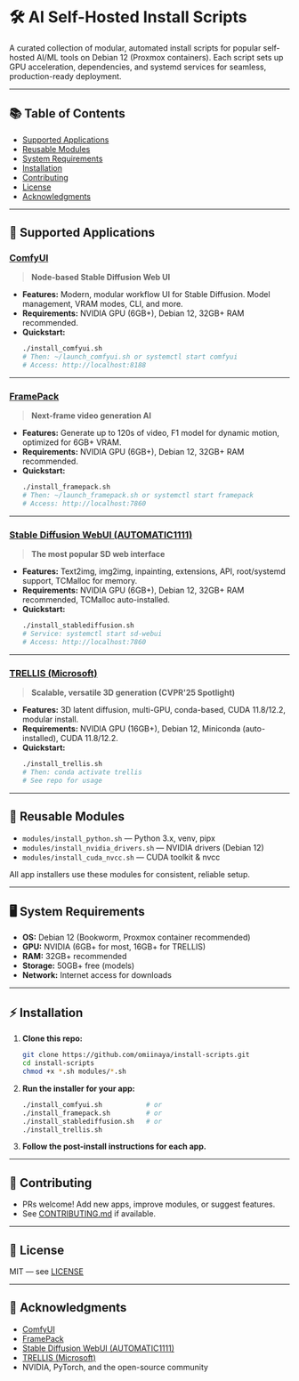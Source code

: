 # 🛠️ AI Self-Hosted Install Scripts

A curated collection of modular, automated install scripts for popular self-hosted AI/ML tools on Debian 12 (Proxmox containers). Each script sets up GPU acceleration, dependencies, and systemd services for seamless, production-ready deployment.

---

## 📚 Table of Contents
- [Supported Applications](#supported-applications)
- [Reusable Modules](#reusable-modules)
- [System Requirements](#system-requirements)
- [Installation](#installation)
- [Contributing](#contributing)
- [License](#license)
- [Acknowledgments](#acknowledgments)

---

## 🚀 Supported Applications

### [ComfyUI](https://github.com/comfyanonymous/ComfyUI)
> **Node-based Stable Diffusion Web UI**
- **Features:** Modern, modular workflow UI for Stable Diffusion. Model management, VRAM modes, CLI, and more.
- **Requirements:** NVIDIA GPU (6GB+), Debian 12, 32GB+ RAM recommended.
- **Quickstart:**
  ```bash
  ./install_comfyui.sh
  # Then: ~/launch_comfyui.sh or systemctl start comfyui
  # Access: http://localhost:8188
  ```

---

### [FramePack](https://github.com/lllyasviel/FramePack)
> **Next-frame video generation AI**
- **Features:** Generate up to 120s of video, F1 model for dynamic motion, optimized for 6GB+ VRAM.
- **Requirements:** NVIDIA GPU (6GB+), Debian 12, 32GB+ RAM recommended.
- **Quickstart:**
  ```bash
  ./install_framepack.sh
  # Then: ~/launch_framepack.sh or systemctl start framepack
  # Access: http://localhost:7860
  ```

---

### [Stable Diffusion WebUI (AUTOMATIC1111)](https://github.com/AUTOMATIC1111/stable-diffusion-webui)
> **The most popular SD web interface**
- **Features:** Text2img, img2img, inpainting, extensions, API, root/systemd support, TCMalloc for memory.
- **Requirements:** NVIDIA GPU (6GB+), Debian 12, 32GB+ RAM recommended, TCMalloc auto-installed.
- **Quickstart:**
  ```bash
  ./install_stablediffusion.sh
  # Service: systemctl start sd-webui
  # Access: http://localhost:7860
  ```

---

### [TRELLIS (Microsoft)](https://github.com/microsoft/TRELLIS)
> **Scalable, versatile 3D generation (CVPR'25 Spotlight)**
- **Features:** 3D latent diffusion, multi-GPU, conda-based, CUDA 11.8/12.2, modular install.
- **Requirements:** NVIDIA GPU (16GB+), Debian 12, Miniconda (auto-installed), CUDA 11.8/12.2.
- **Quickstart:**
  ```bash
  ./install_trellis.sh
  # Then: conda activate trellis
  # See repo for usage
  ```

---

## 🧩 Reusable Modules

- `modules/install_python.sh` — Python 3.x, venv, pipx
- `modules/install_nvidia_drivers.sh` — NVIDIA drivers (Debian 12)
- `modules/install_cuda_nvcc.sh` — CUDA toolkit & nvcc

All app installers use these modules for consistent, reliable setup.

---

## 🖥️ System Requirements
- **OS:** Debian 12 (Bookworm, Proxmox container recommended)
- **GPU:** NVIDIA (6GB+ for most, 16GB+ for TRELLIS)
- **RAM:** 32GB+ recommended
- **Storage:** 50GB+ free (models)
- **Network:** Internet access for downloads

---

## ⚡ Installation
1. **Clone this repo:**
   ```bash
   git clone https://github.com/omiinaya/install-scripts.git
   cd install-scripts
   chmod +x *.sh modules/*.sh
   ```
2. **Run the installer for your app:**
   ```bash
   ./install_comfyui.sh           # or
   ./install_framepack.sh         # or
   ./install_stablediffusion.sh   # or
   ./install_trellis.sh
   ```
3. **Follow the post-install instructions for each app.**

---

## 🤝 Contributing
- PRs welcome! Add new apps, improve modules, or suggest features.
- See [CONTRIBUTING.md](CONTRIBUTING.md) if available.

---

## 📄 License
MIT — see [LICENSE](LICENSE)

---

## 🙏 Acknowledgments
- [ComfyUI](https://github.com/comfyanonymous/ComfyUI)
- [FramePack](https://github.com/lllyasviel/FramePack)
- [Stable Diffusion WebUI (AUTOMATIC1111)](https://github.com/AUTOMATIC1111/stable-diffusion-webui)
- [TRELLIS (Microsoft)](https://github.com/microsoft/TRELLIS)
- NVIDIA, PyTorch, and the open-source community 